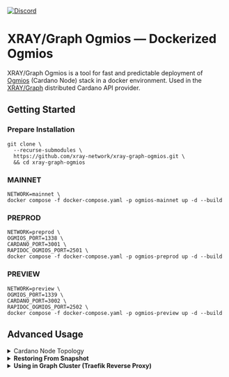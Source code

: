 <a href="https://discord.gg/WhZmm46APN"><img alt="Discord" src="https://img.shields.io/discord/852538978946383893?style=for-the-badge&logo=discord&label=Discord&labelColor=%231940ED&color=%233FCB9B"></a>

# XRAY/Graph Ogmios — Dockerized Ogmios

XRAY/Graph Ogmios is a tool for fast and predictable deployment of [Ogmios](https://ogmios.dev) (Cardano Node) stack in a docker environment. Used in the [XRAY/Graph](https://xray.app/) distributed Cardano API provider.

## Getting Started

### Prepare Installation

``` console
git clone \
  --recurse-submodules \
  https://github.com/xray-network/xray-graph-ogmios.git \
  && cd xray-graph-ogmios
```

### MAINNET

``` console
NETWORK=mainnet \
docker compose -f docker-compose.yaml -p ogmios-mainnet up -d --build
```

### PREPROD

``` console
NETWORK=preprod \
OGMIOS_PORT=1338 \
CARDANO_PORT=3001 \
RAPIDOC_OGMIOS_PORT=2501 \
docker compose -f docker-compose.yaml -p ogmios-preprod up -d --build
```

### PREVIEW

``` console
NETWORK=preview \
OGMIOS_PORT=1339 \
CARDANO_PORT=3002 \
RAPIDOC_OGMIOS_PORT=2502 \
docker compose -f docker-compose.yaml -p ogmios-preview up -d --build
```



## Advanced Usage

<details>
  <summary>Cardano Node Topology</summary>

If you need to specify which connections the Cardano Node should establish (useful if you are using node as a relay) - edit the [config/cardano-node-ogmios/mainnet/topology.json](https://github.com/xray-network/xray-graph-ogmios/blob/main/config/cardano-node-ogmios/mainnet/topology.json) file before run the `docker compose up` command.

</details>

<details>
  <summary><b>Restoring From Snapshot</b></summary>
  
## Step 0: Installing Dependencies

Installing dependepcies (if needed):
``` console
sudo apt update && sudo apt install zstd jq wget -y
```

## Step 1: Restoring Cardano Node DB

1. Enter root dir:
``` console
cd xray-graph-ogmios
```

2. Run docker compose up (clean run):
  ``` console
NETWORK=mainnet \
docker compose -f docker-compose.yaml -p ogmios-mainnet up -d --build
```

3. Stop cardano-node-ogmios container:
``` console
docker stop *container_id*
```

4. Download lates cardano-node-ogmios db:
``` console
wget -c -O - "https://downloads.csnapshots.io/mainnet/$(wget -qO- https://downloads.csnapshots.io/mainnet/mainnet-db-snapshot.json | jq -r .[].file_name)" | zstd -d -c | tar -x -C ./snapshots
```

5. Get node_db volume id:
``` console
docker volume ls
```

6. Remove cardano-node-ogmios db and copy downloaded:
```
sudo rm -rf /var/lib/docker/volumes/*cardano-node-ogmios_node_db-volume-id*/_data \
sudo mv ./snapshots/db /var/lib/docker/volumes/*cardano-node-ogmios_node_db-volume-id*/_data
```

7. Start cardano-node-ogmios container:

``` console
docker start *container_id*
```

</details>

<details>
  <summary><b>Using in Graph Cluster (Traefik Reverse Proxy)</b></summary>

1. Clone and run Traefik:
``` console
git clone https://github.com/xray-network/traefik-docker.git \
&& cd traefik-docker \
&& docker compose -up d
```

2. Set `BEARER_RESOLVER_TOKEN` and `docker-compose.xray.yaml`:
``` console
NETWORK=mainnet \
BEARER_RESOLVER_TOKEN=your_access_token \
docker compose -f docker-compose.xray.yaml -p ogmios-mainnet up -d --build
```

</details>
